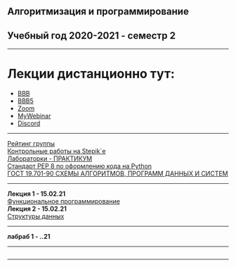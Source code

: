## Алгоритмизация и программирование
## Учебный год 2020-2021 - семестр 2  
  
--- 

# Лекции дистанционно тут:  
* [BBB](https://bbb.psaa.ru/b/and-jca-drk)  
* [BBB5](https://bbb5.psaa.ru/b/and-jxn-mr6)  
* [Zoom](https://us04web.zoom.us/j/6931731236?pwd=T1lNamFoMjJtMHlSbWVKZHF2d3Qwdz09)  
* [MyWebinar](https://go.mywebinar.com/npkg-qmfz-cgsl-cdtw)  
* [Discord](https://discord.gg/ZK4kgdn)  

---

[Рейтинг группы](https://docs.google.com/spreadsheets/d/1pUwkI5phMmji5xnegulpbJtcoNUg2s9QWh5CFuRQ3YE/edit?usp=sharing)  
[Контрольные работы на Stepik`е](https://stepik.org/64867/)  
[Лабораторки - ПРАКТИКУМ](https://pcoding.ru/pdf/PythonJunior.pdf)  
[Стандарт PEP 8 по оформлению кода на Python](https://pythonworld.ru/osnovy/pep-8-rukovodstvo-po-napisaniyu-koda-na-python.html)  
[ГОСТ 19.701-90 СХЕМЫ АЛГОРИТМОВ, ПРОГРАММ ДАННЫХ И СИСТЕМ](https://pcoding.ru/gost/GOST_19.701-90_%D0%90%D0%BB%D0%B3%D0%BE%D1%80%D0%B8%D1%82%D0%BC%D1%8B.pdf)  

---  

**Лекция 1 - 15.02.21**  
[Функциональное программирование](https://github.com/permCoding/algopro20/tree/master/part2/01-func-coding/)  
**Лекция 2 - 15.02.21**  
[Структуры данных](https://github.com/permCoding/algopro20/tree/master/part2/02-02-data-structure/)  

---  

**лабраб 1 - __.__.21**

---  

```

```

---


